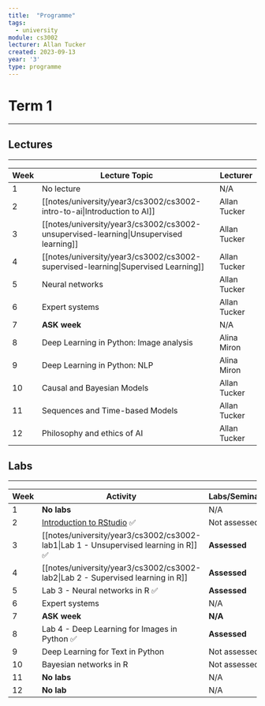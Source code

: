 ```yaml
---
title:  "Programme"
tags:
  - university
module: cs3002
lecturer: Allan Tucker
created: 2023-09-13
year: '3'
type: programme
---
```

# Term 1
---
## Lectures
---

| Week | Lecture Topic                                                                         | Lecturer     |
| ---- | ------------------------------------------------------------------------------------- | ------------ |
| 1    | No lecture                                                                            | N/A          |
| 2    | [[notes/university/year3/cs3002/cs3002-intro-to-ai\|Introduction to AI]]              | Allan Tucker |
| 3    | [[notes/university/year3/cs3002/cs3002-unsupervised-learning\|Unsupervised learning]] | Allan Tucker |
| 4    | [[notes/university/year3/cs3002/cs3002-supervised-learning\|Supervised Learning]]     | Allan Tucker | 
| 5    | Neural networks                                                                       | Allan Tucker |
| 6    | Expert systems                                                                        | Allan Tucker |
| 7    | **ASK week**                                                                          | N/A          |
| 8    | Deep Learning in Python: Image analysis                                               | Alina Miron  |
| 9    | Deep Learning in Python: NLP                                                          | Alina Miron  |
| 10   | Causal and Bayesian Models                                                            | Allan Tucker |
| 11   | Sequences and Time-based Models                                                       | Allan Tucker |
| 12   | Philosophy and ethics of AI                                                           | Allan Tucker |

## Labs
---

| Week | Activity                                                                            | Labs/Seminar |
| ---- | ----------------------------------------------------------------------------------- | ------------ |
| 1    | **No labs**                                                                         | N/A          |
| 2    | [Introduction to RStudio](notes/university/year3/cs3002/cs3002-lab0.md) ✅           | Not assessed |
| 3    | [[notes/university/year3/cs3002/cs3002-lab1\|Lab 1 - Unsupervised learning in R]] ✅ | **Assessed** |
| 4    | [[notes/university/year3/cs3002/cs3002-lab2\|Lab 2 - Supervised learning in R]]     | **Assessed** |
| 5    | Lab 3 - Neural networks in R ✅                                                      | **Assessed** |
| 6    | Expert systems                                                                      | N/A          |
| 7    | **ASK week**                                                                        | **N/A**      |
| 8    | Lab 4 - Deep Learning for Images in Python ✅                                        | **Assessed** |
| 9    | Deep Learning for Text in Python                                                    | Not assessed |
| 10   | Bayesian networks in R                                                              | Not assessed |
| 11   | **No labs**                                                                         | N/A          |
| 12   | **No lab**                                                                          | N/A          |